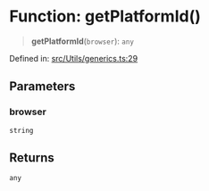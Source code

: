 # Function: getPlatformId()

> **getPlatformId**(`browser`): `any`

Defined in: [src/Utils/generics.ts:29](https://github.com/WhiskeySockets/Baileys/blob/2fdabb7f387029b680a2c5e056c7022c25b0f110/src/Utils/generics.ts#L29)

## Parameters

### browser

`string`

## Returns

`any`
